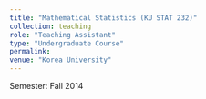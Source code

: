 ```yaml
---
title: "Mathematical Statistics (KU STAT 232)"
collection: teaching
role: "Teaching Assistant"
type: "Undergraduate Course"
permalink: 
venue: "Korea University"
---
```


Semester: Fall 2014


